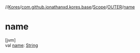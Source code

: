 //[Kores](../../../../index.md)/[com.github.jonathanxd.kores.base](../../index.md)/[Scope](../index.md)/[OUTER](index.md)/[name](name.md)

# name

[jvm]\
val [name](name.md): [String](https://kotlinlang.org/api/latest/jvm/stdlib/kotlin/-string/index.html)
